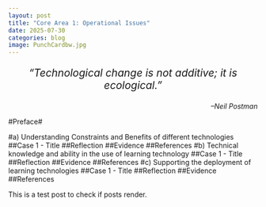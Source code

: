 ```yaml
---
layout: post
title: "Core Area 1: Operational Issues"
date: 2025-07-30
categories: blog
image: PunchCardbw.jpg
---
```


<p style="font-size: 1.5em; text-align: center;">
<em> “Technological change is not additive; it is ecological.”</em>
</p>

<p style="text-align: right;">
<em>–Neil Postman </em>
</p>

#Preface#

#a) Understanding Constraints and Benefits of different technologies
##Case 1 - Title
##Reflection
##Evidence
##References
#b) Technical knowledge and ability in the use of learning technology
##Case 1 - Title
##Reflection
##Evidence
##References
#c) Supporting the deployment of learning technologies
##Case 1 - Title
##Reflection
##Evidence
##References




This is a test post to check if posts render.
